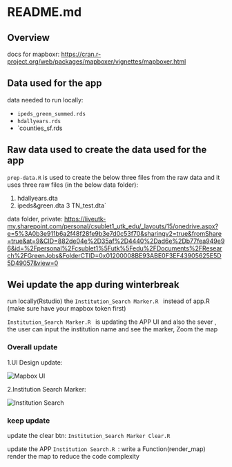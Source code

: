 # README.md

## Overview

docs for mapboxr: https://cran.r-project.org/web/packages/mapboxer/vignettes/mapboxer.html

## Data used for the app

data needed to run locally:
  * `ipeds_green_summed.rds`
  * `hdallyears.rds`
  * `counties_sf.rds
  
## Raw data used to create the data used for the app 

`prep-data.R` is used to create the below three files from the raw data and it uses three raw files (in the below data folder):
1. hdallyears.dta
2. ipeds&green.dta
3 TN_test.dta`

data folder, private: https://liveutk-my.sharepoint.com/personal/csublet1_utk_edu/_layouts/15/onedrive.aspx?e=5%3A0b3e911b6a2f48f28fe9b3e7d0c53f70&sharingv2=true&fromShare=true&at=9&CID=882de04e%2D35af%2D4440%2Dad6e%2Db77fea949e96&id=%2Fpersonal%2Fcsublet1%5Futk%5Fedu%2FDocuments%2FResearch%2FGreenJobs&FolderCTID=0x01200008BE93ABE0F3EF43905625E5D5D49057&view=0

## Wei update the app during winterbreak
run locally(Rstudio) the `Institution_Search Marker.R `  instead of app.R (make sure have your mapbox token first)


`Institution_Search Marker.R ` is updating the APP UI and also the sever , the user can input the institution name and see the marker, Zoom the map

### Overall update
1.UI Design update:

![Mapbox UI](Images/Mapbox_UI.png)

2.Institution Search Marker:

![Institution Search](Images/Marker.png)

### keep update
update the clear btn: `Institution_Search Marker Clear.R `

update the APP `Institution Search.R `: write a  Function(render_map) render the map to reduce the code complexity